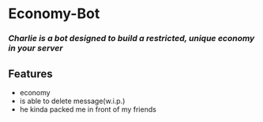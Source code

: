 # Economy-Bot
### *Charlie is a bot designed to build a restricted, unique economy in your server*
## Features
* economy
* is able to delete message(w.i.p.)
* he kinda packed me in front of my friends
